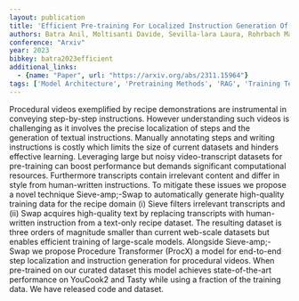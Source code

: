 ```yaml
---
layout: publication
title: 'Efficient Pre-training For Localized Instruction Generation Of Videos'
authors: Batra Anil, Moltisanti Davide, Sevilla-lara Laura, Rohrbach Marcus, Keller Frank
conference: "Arxiv"
year: 2023
bibkey: batra2023efficient
additional_links:
  - {name: "Paper", url: "https://arxiv.org/abs/2311.15964"}
tags: ['Model Architecture', 'Pretraining Methods', 'RAG', 'Training Techniques', 'Transformer']
---
```

Procedural videos exemplified by recipe demonstrations are instrumental in conveying step-by-step instructions. However understanding such videos is challenging as it involves the precise localization of steps and the generation of textual instructions. Manually annotating steps and writing instructions is costly which limits the size of current datasets and hinders effective learning. Leveraging large but noisy video-transcript datasets for pre-training can boost performance but demands significant computational resources. Furthermore transcripts contain irrelevant content and differ in style from human-written instructions. To mitigate these issues we propose a novel technique Sieve-amp;-Swap to automatically generate high-quality training data for the recipe domain (i) Sieve filters irrelevant transcripts and (ii) Swap acquires high-quality text by replacing transcripts with human-written instruction from a text-only recipe dataset. The resulting dataset is three orders of magnitude smaller than current web-scale datasets but enables efficient training of large-scale models. Alongside Sieve-amp;-Swap we propose Procedure Transformer (ProcX) a model for end-to-end step localization and instruction generation for procedural videos. When pre-trained on our curated dataset this model achieves state-of-the-art performance on YouCook2 and Tasty while using a fraction of the training data. We have released code and dataset.
